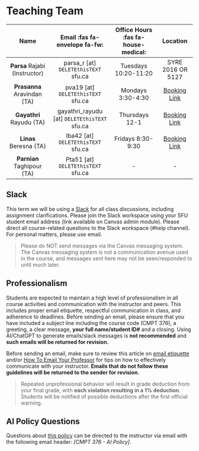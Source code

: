 # Teaching Team


|           **Name**            |      **Email** :fas fa-envelope fa-fw:       | **Office Hours**     :fas fa-house-medical: |                                   **Location**                                   |
| :---------------------------: | :------------------------------------------: | :-----------------------------------------: | :------------------------------------------------------------------------------: |
| **Parsa** Rajabi (Instructor) |     parsa_r [at] `DELETEthisTEXT` sfu.ca     |            Tuesdays 10:20-11:20             |                                SYRE 2016 OR 5127                                 |
|  **Prasanna** Aravindan (TA)  |      pva19 [at] `DELETEthisTEXT` sfu.ca      |              Mondays 3:30-4:30              | [Booking Link](https://calendly.com/pva19/cmpt-376-ta-office-hour-with-prasanna) |
|   **Gayathri** Rayudu (TA)    | gayathri_rayudu [at] `DELETEthisTEXT` sfu.ca |               Thursdays 12-1                |               [Booking Link](https://calendly.com/gra33-sfu/10min)               |
|    **Linas** Beresna (TA)     |      lba42 [at] `DELETEthisTEXT` sfu.ca      |              Fridays 8:30-9:30              | [Booking Link](https://calendly.com/beres-linas/cmpt-376-ta-office-hour-w-linas) |
|  **Parnian**  Taghipour (TA)  |      Pta51 [at] `DELETEthisTEXT` sfu.ca      |                      -                      |                                        -                                         |
    


## Slack

This term we will be using a [Slack](https://cmpt376-spring2025.slack.com) for all class discussions, including assignment clarifications. Please join the Slack workspace using your SFU student email address (link available on Canvas admin module). Please direct all course-related questions to the Slack workspace (#help channel). For personal matters, please use email. 

> Please do NOT send messages via the Canvas messaging system. The Canvas messaging system is not a communication avenue used in the course, and messages sent here may not be seen/responded to until much later.

## Professionalism 

Students are expected to maintain a high level of professionalism in all course activities and communication with the instructor and peers. This includes proper email etiquette, respectful communication in class, and adherence to deadlines. Before sending an email, please ensure that you have included a subject line including the course code (CMPT 376), a greeting, a clear message, **your full name/student ID#** and a closing. Using AI/ChatGPT to generate emails/slack messages is **not recommended** and **such emails will be returned for revision.**

Before sending an email, make sure to review this article on [email etiquette](email-etiquette.md) and/or [How To Email Your Professor](https://personal.math.ubc.ca/~ilaba/teaching/email.html) for tips on how to effectively communicate with your instructor. **Emails that do not follow these guidelines will be returned to the sender for revision.**

> Repeated unprofessional behavior will result in grade deduction from your final grade, with **each violation resulting in a 1% deduction**. Students will be notified of possible deductions after the first official warning.

## AI Policy Questions

Questions about [this policy](ai-policy) can be directed to the instructor via email with the following email header: _[CMPT 376 - AI Policy]_.

